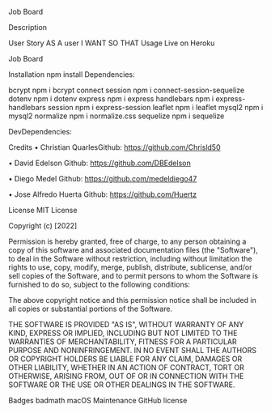 Job Board 

Description


User Story
AS A user
I WANT 
SO THAT 
Usage
Live on Heroku

Job Board 

Installation
npm install
Dependencies:

bcrypt npm i bcrypt
connect session npm i connect-session-sequelize
dotenv npm i dotenv
express npm i express
handlebars npm i express-handlebars
session npm i express-session
leaflet npm i leaflet
mysql2 npm i mysql2
normalize npm i normalize.css
sequelize npm i sequelize

DevDependencies:


Credits
• Christian QuarlesGithub: https://github.com/Chrisld50

• David Edelson Github: https://github.com/DBEdelson

• Diego Medel Github: https://github.com/medeldiego47

• Jose Alfredo Huerta Github: https://github.com/Huertz

License
MIT License

Copyright (c) [2022] 

Permission is hereby granted, free of charge, to any person obtaining a copy of this software and associated documentation files (the "Software"), to deal in the Software without restriction, including without limitation the rights to use, copy, modify, merge, publish, distribute, sublicense, and/or sell copies of the Software, and to permit persons to whom the Software is furnished to do so, subject to the following conditions:

The above copyright notice and this permission notice shall be included in all copies or substantial portions of the Software.

THE SOFTWARE IS PROVIDED "AS IS", WITHOUT WARRANTY OF ANY KIND, EXPRESS OR IMPLIED, INCLUDING BUT NOT LIMITED TO THE WARRANTIES OF MERCHANTABILITY, FITNESS FOR A PARTICULAR PURPOSE AND NONINFRINGEMENT. IN NO EVENT SHALL THE AUTHORS OR COPYRIGHT HOLDERS BE LIABLE FOR ANY CLAIM, DAMAGES OR OTHER LIABILITY, WHETHER IN AN ACTION OF CONTRACT, TORT OR OTHERWISE, ARISING FROM, OUT OF OR IN CONNECTION WITH THE SOFTWARE OR THE USE OR OTHER DEALINGS IN THE SOFTWARE.

Badges
badmath macOS Maintenance GitHub license

